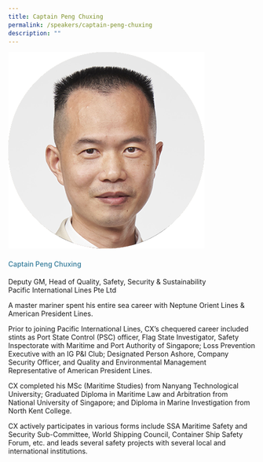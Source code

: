 ```yaml
---
title: Captain Peng Chuxing
permalink: /speakers/captain-peng-chuxing
description: ""
---
```

<div class="row">
<div class="col is-3"><img src="/images/Speakers/Chu Xing Peng.png" /></div>
<div class="col is-9 speaker-details">
<h4>Captain Peng Chuxing</h4>
<p>Deputy GM, Head of Quality, Safety, Security & Sustainability<br>Pacific International Lines Pte Ltd</p>
<p>A master mariner spent his entire sea career with Neptune Orient Lines &amp; American President Lines.</p>
<p>Prior to joining Pacific International Lines, CX&rsquo;s chequered career included stints as Port State Control (PSC) officer, Flag State Investigator, Safety Inspectorate with Maritime and Port Authority of Singapore; Loss Prevention Executive with an IG P&amp;I Club; Designated Person Ashore, Company Security Officer, and Quality and Environmental Management Representative of American President Lines.</p>
<p>CX completed his MSc (Maritime Studies) from Nanyang Technological University; Graduated Diploma in Maritime Law and Arbitration from National University of Singapore; and Diploma in Marine Investigation from North Kent College.</p>
<p>CX actively participates in various forms include SSA Maritime Safety and Security Sub-Committee, World Shipping Council, Container Ship Safety Forum, etc. and leads several safety projects with several local and international institutions.</p>
</div>
</div>
<style type="text/css"> 
.is-left{
text-align: left;
}
h4{
font-weight: 500; 
color: #337B9A !important;
}
.speaker-details p { text-align: justified; }
</style>